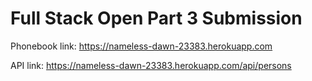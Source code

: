 # Full Stack Open Part 3 Submission

Phonebook link: <https://nameless-dawn-23383.herokuapp.com>

API link: <https://nameless-dawn-23383.herokuapp.com/api/persons>
